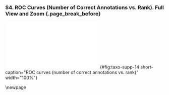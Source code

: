 ### S4. ROC Curves (Number of Correct Annotations vs. Rank). Full View and Zoom {.page_break_before}

![ROC curves (number of correct annotations vs. rank). Full view and zoom](images/taxo-supp-14.pdf "taxo-supp-14"){#fig:taxo-supp-14 short-caption="ROC curves (number of correct annotations vs. rank)" width="100%"}

\newpage